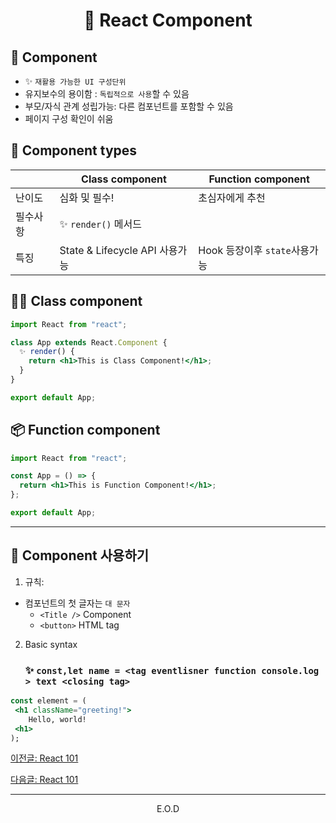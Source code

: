 # <p align="center"> 🧢 React Component

## 📌 Component

- ✨ `재활용 가능한 UI 구성단위`
- 유지보수의 용이함 : `독립적으로 사용`할 수 있음
- 부모/자식 관계 성립가능: 다른 컴포넌트를 포함할 수 있음
- 페이지 구성 확인이 쉬움

## 📌 Component types

| &#32;    | Class component                | Function component            |
| -------- | ------------------------------ | ----------------------------- |
| 난이도   | 심화 및 필수!                  | 초심자에게 추천               |
| 필수사항 | ✨ `render()` 메서드           | &#32;                         |
| 특징     | State & Lifecycle API 사용가능 | Hook 등장이후 `state`사용가능 |

## 👨‍🏫 Class component

```jsx
import React from "react";

class App extends React.Component {
  ✨ render() {
    return <h1>This is Class Component!</h1>;
  }
}

export default App;
```

## 📦 Function component

```jsx
import React from "react";

const App = () => {
  return <h1>This is Function Component!</h1>;
};

export default App;
```

<hr>

## 📌 Component 사용하기

1. 규칙:

- 컴포넌트의 첫 글자는 `대 문자`
  - `<Title />` Component
  - `<button>` HTML tag

2. Basic syntax

   ### ✨ `const,let name = <tag eventlisner function console.log > text <closing tag>`

```jsx
const element = (
 <h1 className="greeting!">
	Hello, world!
 <h1>
);
```

<a href="#"> 이전글: React 101</a>

<a href="#"> 다음글: React 101</a>

<hr>
<p align="center"> E.O.D
